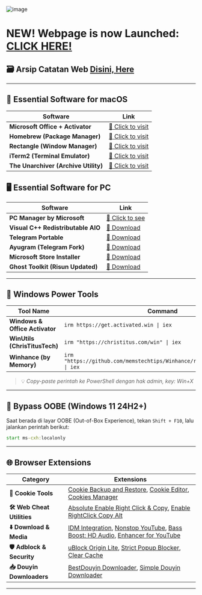 ![image](https://github.com/user-attachments/assets/986baf78-9444-4b7c-a789-e95f2fe13546)
# NEW! Webpage is now Launched: [CLICK HERE!](https://risuncode.github.io/WinPortal)
## 🗃️ Arsip Catatan Web [Disini, Here](https://github.com/risunCode/Windows-Portal/tree/main/Software_Ehem)

---
## 🍎 Essential Software for macOS

| Software                             | Link                                                                 |
|--------------------------------------|----------------------------------------------------------------------|
| **Microsoft Office + Activator**                 | [🔗 Click to visit](https://github.com/alsyundawy/Microsoft-Office-For-MacOS) |
| **Homebrew (Package Manager)**       | [🔗 Click to visit](https://brew.sh)                                 |
| **Rectangle (Window Manager)**       | [🔗 Click to visit](https://rectangleapp.com)                         |
| **iTerm2 (Terminal Emulator)**       | [🔗 Click to visit](https://iterm2.com)                               |
| **The Unarchiver (Archive Utility)**| [🔗 Click to visit](https://theunarchiver.com)                        |

## 🖥️ Essential Software for PC

| Software | Link |
|---------|------|
| **PC Manager by Microsoft** | [🔗 Click to see](https://pcmanager.microsoft.com/en-us) |
| **Visual C++ Redistributable AIO** | [🔗 Download](https://github.com/abbodi1406/vcredist/releases/download/v0.84.0/VisualCppRedist_AIO_x86_x64_84.zip) |
| **Telegram Portable** | [🔗 Download](https://telegram.org/dl/desktop/win64_portable) |
| **Ayugram (Telegram Fork)** | [🔗 Download](https://github.com/AyuGram/AyuGramDesktop/releases) |
| **Microsoft Store Installer** | [🔗 Download](https://github.com/fernvenue/microsoft-store/releases/download/v1.0.0.0/MicrosoftStore.exe) |
| **Ghost Toolkit (Risun Updated)** | [🔗 Download](https://github.com/risunCode/Ghost-Toolbox-Universal/releases/download/Toolbox/Ghost.Toolbox-RisunUpdatedWork.zip) |

---

## 🚀 Windows Power Tools

| Tool Name                       | Command                                                                 |
|--------------------------------|-------------------------------------------------------------------------|
| **Windows & Office Activator** | `irm https://get.activated.win \| iex`                                 |
| **WinUtils (ChrisTitusTech)**  | `irm "https://christitus.com/win" \| iex`                              |
| **Winhance (by Memory)**       | `irm "https://github.com/memstechtips/Winhance/raw/main/Winhance.ps1" \| iex` |

> 💡 *Copy-paste perintah ke PowerShell dengan hak admin, key: Win+X*

---

## 🚫 Bypass OOBE (Windows 11 24H2+)

Saat berada di layar OOBE (Out-of-Box Experience), tekan `Shift + F10`, lalu jalankan perintah berikut:

```cmd
start ms-cxh:localonly
```

---
## 🌐 Browser Extensions

| Category | Extensions |
|---------|------------|
| **🍪 Cookie Tools** | [Cookie Backup and Restore](https://chromewebstore.google.com/detail/cookie-backup-and-restore/cndobhdcpmpilkebeebeecgminfhkpcj), [Cookie Editor](https://chromewebstore.google.com/detail/cookie-editor/hlkenndednhfkekhgcdicdfddnkalmdm), [Cookies Manager](https://chromewebstore.google.com/detail/cookie-editor/iphcomljdfghbkdcfndaijbokpgddeno) |
| **🛠 Web Cheat Utilities** | [Absolute Enable Right Click & Copy](https://chromewebstore.google.com/detail/absolute-enable-right-cli/jdocbkpgdakpekjlhemmfcncgdjeiika), [Enable RightClick Copy Alt](https://chromewebstore.google.com/detail/enable-right-click-copy/khpdiolbjggapokjloppdibgapcfkojd) |
| **⬇️ Download & Media** | [IDM Integration](https://chromewebstore.google.com/detail/idm-integration-module/ngpampappnmepgilojfohadhhmbhlaek), [Nonstop YouTube](https://chromewebstore.google.com/detail/nonstop-youtube/opgenniblhhdkjigheleehipgeidionm), [Bass Boost: HD Audio](https://chromewebstore.google.com/detail/bass-boost-hd-audio/mghabdfikjldejcdcmclcmpcmknjahli), [Enhancer for YouTube](https://chromewebstore.google.com/detail/Enhancer%20for%20YouTube%E2%84%A2/ponfpcnoihfmfllpaingbgckeeldkhle) |
| **🛡 Adblock & Security** | [uBlock Origin Lite](https://chromewebstore.google.com/detail/ublock-origin-lite/ddkjiahejlhfcafbddmgiahcphecmpfh), [Strict Popup Blocker](https://chromewebstore.google.com/detail/popup-blocker-strict/aefkmifgmaafnojlojpnekbpbmjiiogg), [Clear Cache](https://chromewebstore.google.com/detail/clear-cache/cppjkneekbjaeellbfkmgnhonkkjfpdn) |
| **📥 Douyin Downloaders** | [BestDouyin Downloader](https://chromewebstore.google.com/detail/douyin-video-downloader/knbeilbpfnelpbeoofhnkfbfcldpfehn), [Simple Douyin Downloader](https://chromewebstore.google.com/detail/simple-douyin-downloader/hpdbhmoofegmpcggbhofpkpppkcncnmj) |

---
